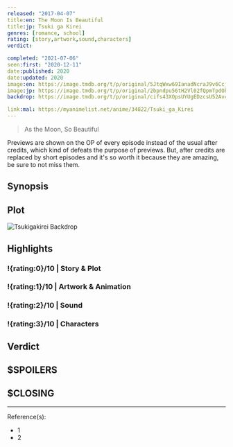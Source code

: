 ```yaml
---
released: "2017-04-07"
title:en: The Moon Is Beautiful
title:jp: Tsuki ga Kirei
genres: [romance, school]
rating: [story,artwork,sound,characters]
verdict:

completed: "2021-07-06"
seen:first: "2020-12-11"
date:published: 2020
date:updated: 2020
image:en: https://image.tmdb.org/t/p/original/5JtqWxw69IanadNcraJ9v6Ccj2W.jpg
image:jp: https://image.tmdb.org/t/p/original/2bpndpu56tH2Vl02fQpmTpdOkLe.jpg
backdrop: https://image.tmdb.org/t/p/original/cifs43XOpsUYUgEDzcsU52AvcaP.jpg

link:mal: https://myanimelist.net/anime/34822/Tsuki_ga_Kirei
---
```



> As the Moon, So Beautiful

Previews are shown on the OP of every episode instead of the usual after credits, which kind of defeats the purpose of previews. But, after credits are replaced by short episodes and it's so worth it because they are amazing, be sure to not miss them.

## Synopsis

## Plot

![Tsukigakirei Backdrop]()

## Highlights

### !{rating:0}/10 | Story & Plot

### !{rating:1}/10 | Artwork & Animation

### !{rating:2}/10 | Sound

### !{rating:3}/10 | Characters

## Verdict

## $SPOILERS

## $CLOSING

---
Reference(s):

- 1
- 2
